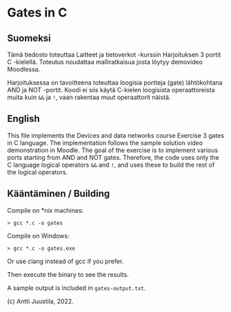 # Gates in C

## Suomeksi

Tämä tiedosto toteuttaa Laitteet ja tietoverkot -kurssin Harjoituksen 3 portit C -kielellä. Toteutus noudattaa malliratkaisua josta löytyy demovideo Moodlessa.

Harjoituksessa on tavoitteena toteuttaa loogisia portteja (gate) lähtökohtana AND ja NOT -portit. Koodi ei siis käytä C-kielen loogisista operaattoreista muita kuin `&&` ja `!`, vaan rakentaa muut operaattorit näistä.

## English

This file implements the Devices and data networks course Exercise 3 gates in C language. The implementation follows the sample solution video demonstration in Moodle. The goal of the exercise is to implement various ports starting from AND and NOT gates. Therefore, the code uses only the C language logical operators `&&` and `!`, and uses these to build the rest of the logical operators.

## Kääntäminen / Building 

Compile on *nix machines:

```console
> gcc *.c -o gates
```

Compile on Windows:

```console
> gcc *.c -o gates.exe
```

Or use clang instead of gcc if you prefer.

Then execute the binary to see the results. 

A sample output is included in `gates-output.txt`.

(c) Antti Juustila, 2022.
